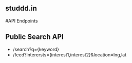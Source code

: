 studdd.in
-----------

#API Endpoints

## Public Search API
- /search?q={keyword}
- /feed?interersts={interest1,interest2}&location=lng,lat






















